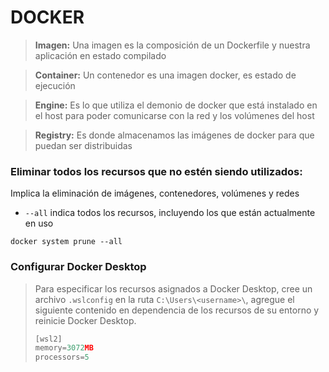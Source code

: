 # DOCKER
> **Imagen:** Una imagen es la composición de un Dockerfile y nuestra aplicación en estado compilado

> **Container:** Un contenedor es una imagen docker, es estado de ejecución

> **Engine:** Es lo que utiliza el demonio de docker que está instalado en el host para poder comunicarse con la red y los volúmenes del host

> **Registry:** Es donde almacenamos las imágenes de docker para que puedan ser distribuidas

### Eliminar todos los recursos que no estén siendo utilizados:
Implica la eliminación de imágenes, contenedores, volúmenes y redes
- `--all` indica todos los recursos, incluyendo los que están actualmente en uso
```shell script
docker system prune --all
```

### Configurar Docker Desktop
> Para especificar los recursos asignados a Docker Desktop, cree un archivo `.wslconfig` en la ruta
> `C:\Users\<username>\`, agregue el siguiente contenido en dependencia de los recursos de su entorno y reinicie Docker Desktop.
> ```javascript
> [wsl2]
> memory=3072MB
> processors=5
> ```